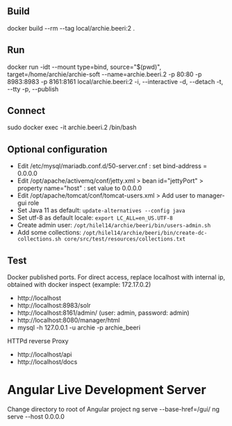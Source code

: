 ## Build

docker build --rm --tag local/archie.beeri:2 .

## Run

docker run -idt --mount type=bind, source="$(pwd)", target=/home/archie/archie-soft --name=archie.beeri.2 -p 80:80 -p 8983:8983 -p 8161:8161 local/archie.beeri:2
-i, --interactive 
-d, --detach 
-t, --tty 
-p, --publish

## Connect

sudo docker exec -it archie.beeri.2 /bin/bash

## Optional configuration

* Edit /etc/mysql/mariadb.conf.d/50-server.cnf : set bind-address = 0.0.0.0
* Edit /opt/apache/activemq/conf/jetty.xml > bean id="jettyPort" >  property name="host" : set value to 0.0.0.0 
* Edit /opt/apache/tomcat/conf/tomcat-users.xml > Add user to manager-gui role
* Set Java 11 as default: `update-alternatives --config java`
* Set utf-8 as default locale: `export LC_ALL=en_US.UTF-8`
* Create admin user: `/opt/hilel14/archie/beeri/bin/users-admin.sh`
* Add some collections: `/opt/hilel14/archie/beeri/bin/create-dc-collections.sh core/src/test/resources/collections.txt`

## Test

Docker published ports. For direct access, replace localhost with internal ip, obtained with docker inspect (example: 172.17.0.2)

* http://localhost
* http://localhost:8983/solr
* http://localhost:8161/admin/ (user: admin, password: admin)
* http://localhost:8080/manager/html
* mysql -h 127.0.0.1 -u archie -p archie_beeri

HTTPd reverse Proxy

* http://localhost/api
* http://localhost/docs

# Angular Live Development Server

Change directory to root of Angular project
ng serve --base-href=/gui/
ng serve --host 0.0.0.0
